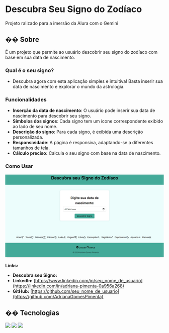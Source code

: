 <h1>Descubra Seu Signo do Zodíaco</h1>
<p>Projeto ralizado para a imersão da Alura com o Gemini</p>

<h2>�� Sobre</h2>
<p>É um projeto  que permite ao usuário descobrir seu signo do zodíaco com base em sua data de nascimento.</p>

### Qual é o seu signo? ###
* Descubra agora com esta aplicação simples e intuitiva! Basta inserir sua data de nascimento e explorar o mundo da astrologia.


### Funcionalidades

* **Inserção da data de nascimento**: O usuário pode inserir sua data de nascimento para descobrir seu signo.
* **Símbolos dos signos**: Cada signo tem um ícone correspondente exibido ao lado de seu nome.
* **Descrição do signo**: Para cada signo, é exibida uma descrição personalizada.
* **Responsividade**: A página é responsiva, adaptando-se a diferentes tamanhos de tela.
* **Cálculo preciso:** Calcula o seu signo com base na data de nascimento.

### Como Usar
![Demonstração do Projeto](./assets/DescubraSigno.png)

**Links:**
* **Descubra seu Signo:**
* **LinkedIn:** [https://www.linkedin.com/in/seu_nome_de_usuario](https://linkedin.com/in/adriana-pimenta-0a956a268)
* **GitHub:** [https://github.com/seu_nome_de_usuario](https://github.com/AdrianaGomesPimenta)
   



## �� Tecnologias
<div>
  <img src="https://img.shields.io/badge/HTML-239120?style=for-the-badge&logo=html5&logoColor=white">
  <img src="https://img.shields.io/badge/CSS-239120?&style=for-the-badge&logo=css3&logoColor=white">
  <img src="https://img.shields.io/badge/JavaScript-F7DF1E?style=for-the-badge&logo=javascript&logoColor=black">
</div>



